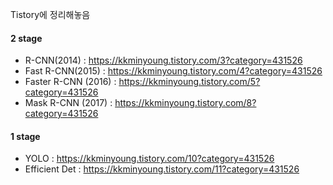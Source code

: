 Tistory에 정리해놓음

#### 2 stage
- R-CNN(2014) : https://kkminyoung.tistory.com/3?category=431526
- Fast R-CNN(2015) :  https://kkminyoung.tistory.com/4?category=431526
- Faster R-CNN (2016)  : https://kkminyoung.tistory.com/5?category=431526
- Mask R-CNN (2017) : https://kkminyoung.tistory.com/8?category=431526

#### 1 stage
- YOLO : https://kkminyoung.tistory.com/10?category=431526
- Efficient Det : https://kkminyoung.tistory.com/11?category=431526
